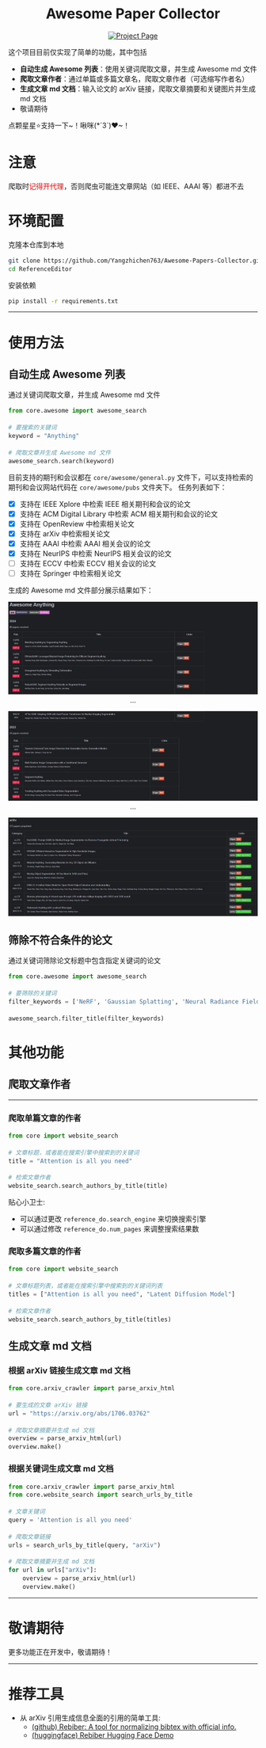 <div align="center">
<h1>Awesome Paper Collector</h1>

<a href="https://github.com/Yangzhichen763/Awesome-Paper-Collector"><img src='https://img.shields.io/badge/code-Awesome Paper Collector-darkgreen' alt='Project Page'></a>
</div>

这个项目目前仅实现了简单的功能，其中包括
- **自动生成 Awesome 列表**：使用关键词爬取文章，并生成 Awesome md 文件
- **爬取文章作者**：通过单篇或多篇文章名，爬取文章作者（可选缩写作者名）
- **生成文章 md 文档**：输入论文的 arXiv 链接，爬取文章摘要和关键图片并生成 md 文档
- 敬请期待

点颗星星⭐支持一下~！啾咪(*´3`)❤~！

# 注意
爬取时<font color=red>记得开代理</font>，否则爬虫可能连文章网站（如 IEEE、AAAI 等）都进不去

# 环境配置
克隆本仓库到本地
```bash
git clone https://github.com/Yangzhichen763/Awesome-Papers-Collector.git
cd ReferenceEditor
```
安装依赖
```bash
pip install -r requirements.txt
```
---

# 使用方法
## 自动生成 Awesome 列表
通过关键词爬取文章，并生成 Awesome md 文件
```python
from core.awesome import awesome_search

# 要搜索的关键词
keyword = "Anything"

# 爬取文章并生成 Awesome md 文件
awesome_search.search(keyword)
```
目前支持的期刊和会议都在 `core/awesome/general.py` 文件下，可以支持检索的期刊和会议网站代码在 `core/awesome/pubs` 文件夹下。
任务列表如下：
- [x] 支持在 IEEE Xplore 中检索 IEEE 相关期刊和会议的论文
- [x] 支持在 ACM Digital Library 中检索 ACM 相关期刊和会议的论文
- [x] 支持在 OpenReview 中检索相关论文
- [x] 支持在 arXiv 中检索相关论文
- [x] 支持在 AAAI 中检索 AAAI 相关会议的论文
- [x] 支持在 NeurIPS 中检索 NeurIPS 相关会议的论文
- [ ] 支持在 ECCV 中检索 ECCV 相关会议的论文
- [ ] 支持在 Springer 中检索相关论文

生成的 Awesome md 文件部分展示结果如下：
<center>

![pictures\example_1.png](pictures/example_1.png)
...

![pictures\example_2.png](pictures/example_2.png)
...

![pictures\example_3.png](pictures/example_3.png)
</center>

## 筛除不符合条件的论文
通过关键词筛除论文标题中包含指定关键词的论文
```python
from core.awesome import awesome_search

# 要筛除的关键词
filter_keywords = ['NeRF', 'Gaussian Splatting', 'Neural Radiance Fields', 'Neural', 'Gaussian']

awesome_search.filter_title(filter_keywords)
```

# 其他功能

## 爬取文章作者

---
### 爬取单篇文章的作者
```python
from core import website_search

# 文章标题，或者能在搜索引擎中搜索到的关键词
title = "Attention is all you need"

# 检索文章作者
website_search.search_authors_by_title(title)
```
贴心小卫士:
- 可以通过更改 `reference_do.search_engine` 来切换搜索引擎
- 可以通过修改 `reference_do.num_pages` 来调整搜索结果数
### 爬取多篇文章的作者
```python
from core import website_search

# 文章标题列表，或者能在搜索引擎中搜索到的关键词列表
titles = ["Attention is all you need", "Latent Diffusion Model"]

# 检索文章作者
website_search.search_authors_by_title(titles)
```

## 生成文章 md 文档
### 根据 arXiv 链接生成文章 md 文档
```python
from core.arxiv_crawler import parse_arxiv_html

# 要生成的文章 arXiv 链接
url = "https://arxiv.org/abs/1706.03762"

# 爬取文章摘要并生成 md 文档
overview = parse_arxiv_html(url)
overview.make()
```
### 根据关键词生成文章 md 文档
```python
from core.arxiv_crawler import parse_arxiv_html
from core.website_search import search_urls_by_title

# 文章关键词
query = 'Attention is all you need'

# 爬取文章链接
urls = search_urls_by_title(query, "arXiv")

# 爬取文章摘要并生成 md 文档
for url in urls["arXiv"]:
    overview = parse_arxiv_html(url)
    overview.make()
```

---

# 敬请期待
更多功能正在开发中，敬请期待！

---

# 推荐工具
- 从 arXiv 引用生成信息全面的引用的简单工具: 
  - [(github) Rebiber: A tool for normalizing bibtex with official info.](https://github.com/yuchenlin/rebiber)
  - [(huggingface) Rebiber Hugging Face Demo](https://huggingface.co/spaces/yuchenlin/Rebiber)
